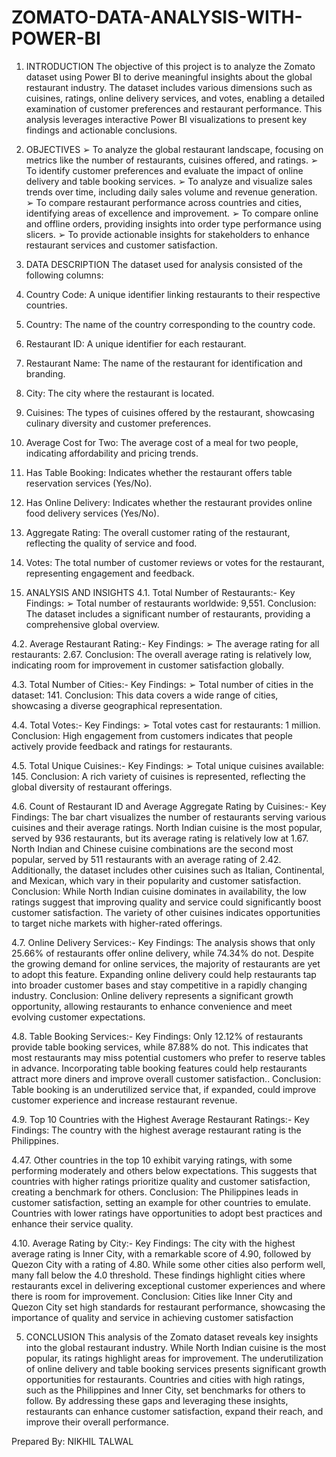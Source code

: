 # ZOMATO-DATA-ANALYSIS-WITH-POWER-BI

1. INTRODUCTION
The objective of this project is to analyze the Zomato dataset using Power BI to derive meaningful insights 
about the global restaurant industry. The dataset includes various dimensions such as cuisines, ratings, online 
delivery services, and votes, enabling a detailed examination of customer preferences and restaurant 
performance. This analysis leverages interactive Power BI visualizations to present key findings and 
actionable conclusions.

3. OBJECTIVES
➢ To analyze the global restaurant landscape, focusing on metrics like the number of restaurants, cuisines 
offered, and ratings.
➢ To identify customer preferences and evaluate the impact of online delivery and table booking 
services.
➢ To analyze and visualize sales trends over time, including daily sales volume and revenue generation.
➢ To compare restaurant performance across countries and cities, identifying areas of excellence and 
improvement.
➢ To compare online and offline orders, providing insights into order type performance using slicers.
➢ To provide actionable insights for stakeholders to enhance restaurant services and customer 
satisfaction.

5. DATA DESCRIPTION
The dataset used for analysis consisted of the following columns:
1. Country Code: A unique identifier linking restaurants to their respective countries.
2. Country: The name of the country corresponding to the country code.
3. Restaurant ID: A unique identifier for each restaurant.
4. Restaurant Name: The name of the restaurant for identification and branding.
5. City: The city where the restaurant is located.
6. Cuisines: The types of cuisines offered by the restaurant, showcasing culinary diversity and 
customer preferences.
7. Average Cost for Two: The average cost of a meal for two people, indicating affordability and 
pricing trends.
8. Has Table Booking: Indicates whether the restaurant offers table reservation services (Yes/No).
9. Has Online Delivery: Indicates whether the restaurant provides online food delivery services 
(Yes/No).
10. Aggregate Rating: The overall customer rating of the restaurant, reflecting the quality of 
service and food.
11. Votes: The total number of customer reviews or votes for the restaurant, representing 
engagement and feedback.

4. ANALYSIS AND INSIGHTS
4.1. Total Number of Restaurants:-
Key Findings:
➢ Total number of restaurants worldwide: 9,551.
Conclusion: The dataset includes a significant number of restaurants, providing a comprehensive 
global overview.

4.2. Average Restaurant Rating:-
Key Findings:
➢ The average rating for all restaurants: 2.67.
Conclusion: The overall average rating is relatively low, indicating room for improvement in 
customer satisfaction globally.

4.3. Total Number of Cities:-
Key Findings:
➢ Total number of cities in the dataset: 141.
Conclusion: This data covers a wide range of cities, showcasing a diverse geographical 
representation.

4.4. Total Votes:-
Key Findings:
➢ Total votes cast for restaurants: 1 million.
Conclusion: High engagement from customers indicates that people actively provide feedback 
and ratings for restaurants.

4.5. Total Unique Cuisines:-
Key Findings:
➢ Total unique cuisines available: 145.
Conclusion: A rich variety of cuisines is represented, reflecting the global diversity of restaurant 
offerings.

4.6. Count of Restaurant ID and Average Aggregate Rating by Cuisines:-
Key Findings:
The bar chart visualizes the number of restaurants serving various cuisines and their average 
ratings. North Indian cuisine is the most popular, served by 936 restaurants, but its average rating 
is relatively low at 1.67. North Indian and Chinese cuisine combinations are the second most 
popular, served by 511 restaurants with an average rating of 2.42. Additionally, the dataset 
includes other cuisines such as Italian, Continental, and Mexican, which vary in their popularity 
and customer satisfaction.
Conclusion: While North Indian cuisine dominates in availability, the low ratings suggest that 
improving quality and service could significantly boost customer satisfaction. The variety of other 
cuisines indicates opportunities to target niche markets with higher-rated offerings.

4.7. Online Delivery Services:-
Key Findings:
The analysis shows that only 25.66% of restaurants offer online delivery, while 74.34% do not. 
Despite the growing demand for online services, the majority of restaurants are yet to adopt this 
feature. Expanding online delivery could help restaurants tap into broader customer bases and 
stay competitive in a rapidly changing industry.
Conclusion: Online delivery represents a significant growth opportunity, allowing restaurants to 
enhance convenience and meet evolving customer expectations.

4.8. Table Booking Services:-
Key Findings:
Only 12.12% of restaurants provide table booking services, while 87.88% do not. This indicates 
that most restaurants may miss potential customers who prefer to reserve tables in advance. 
Incorporating table booking features could help restaurants attract more diners and improve 
overall customer satisfaction..
Conclusion: Table booking is an underutilized service that, if expanded, could improve customer 
experience and increase restaurant revenue.

4.9. Top 10 Countries with the Highest Average Restaurant Ratings:-
Key Findings:
The country with the highest average restaurant rating is the Philippines.

4.47. Other countries in the top 10 exhibit varying ratings, with some performing moderately 
and others below expectations. This suggests that countries with higher ratings prioritize quality 
and customer satisfaction, creating a benchmark for others.
Conclusion: The Philippines leads in customer satisfaction, setting an example for other countries 
to emulate. Countries with lower ratings have opportunities to adopt best practices and enhance 
their service quality.

4.10. Average Rating by City:-
Key Findings:
The city with the highest average rating is Inner City, with a remarkable score of 4.90, followed 
by Quezon City with a rating of 4.80. While some other cities also perform well, many fall below 
the 4.0 threshold. These findings highlight cities where restaurants excel in delivering exceptional 
customer experiences and where there is room for improvement.
Conclusion: Cities like Inner City and Quezon City set high standards for restaurant performance, 
showcasing the importance of quality and service in achieving customer satisfaction

5. CONCLUSION
This analysis of the Zomato dataset reveals key insights into the global restaurant industry. While North Indian 
cuisine is the most popular, its ratings highlight areas for improvement. The underutilization of online delivery 
and table booking services presents significant growth opportunities for restaurants. Countries and cities with 
high ratings, such as the Philippines and Inner City, set benchmarks for others to follow. By addressing these 
gaps and leveraging these insights, restaurants can enhance customer satisfaction, expand their reach, and 
improve their overall performance.

Prepared By: NIKHIL TALWAL
